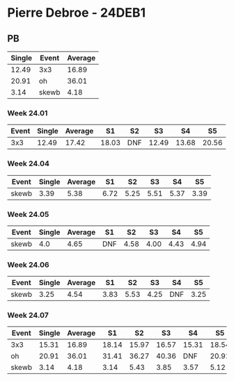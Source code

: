 # Pierre Debroe - 24DEB1

## PB
|Single|Event|Average|
|----|----|----|
|12.49|3x3|16.89|
|20.91|oh|36.01|
|3.14|skewb|4.18|
### Week 24.01
|Event|Single|Average|S1|S2|S3|S4|S5|
|-----|-------|------|--|--|--|--|--|
|3x3|12.49|17.42|18.03|DNF|12.49|13.68|20.56|
### Week 24.04
|Event|Single|Average|S1|S2|S3|S4|S5|
|-----|-------|------|--|--|--|--|--|
|skewb|3.39|5.38|6.72|5.25|5.51|5.37|3.39|
### Week 24.05
|Event|Single|Average|S1|S2|S3|S4|S5|
|-----|-------|------|--|--|--|--|--|
|skewb|4.0|4.65|DNF|4.58|4.00|4.43|4.94|
### Week 24.06
|Event|Single|Average|S1|S2|S3|S4|S5|
|-----|-------|------|--|--|--|--|--|
|skewb|3.25|4.54|3.83|5.53|4.25|DNF|3.25|
### Week 24.07
|Event|Single|Average|S1|S2|S3|S4|S5|
|-----|-------|------|--|--|--|--|--|
|3x3|15.31|16.89|18.14|15.97|16.57|15.31|18.54|
|oh|20.91|36.01|31.41|36.27|40.36|DNF|20.91|
|skewb|3.14|4.18|3.14|5.43|3.85|3.57|5.12|
